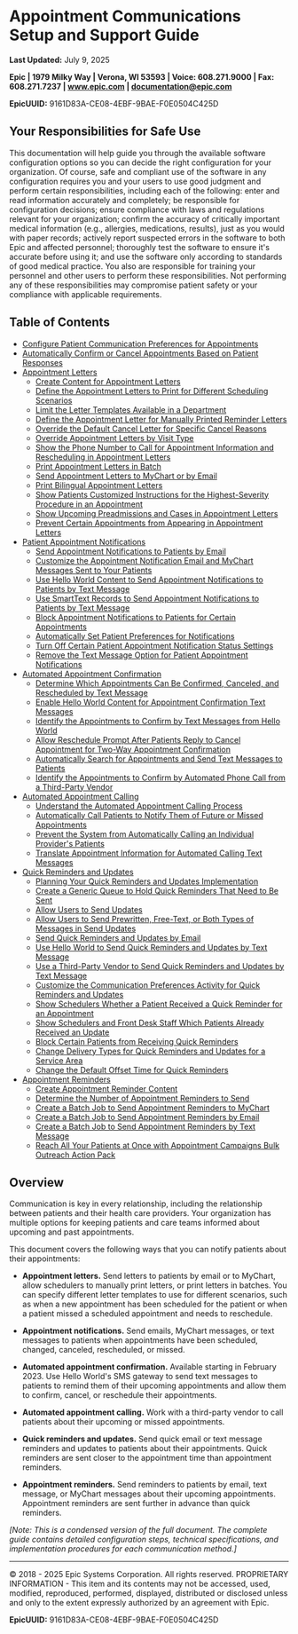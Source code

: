 # Appointment Communications Setup and Support Guide

**Last Updated:** July 9, 2025

**Epic | 1979 Milky Way | Verona, WI 53593 | Voice: 608.271.9000 | Fax: 608.271.7237 | www.epic.com | documentation@epic.com**

**EpicUUID:** 9161D83A-CE08-4EBF-9BAE-F0E0504C425D

## Your Responsibilities for Safe Use

This documentation will help guide you through the available software configuration options so you can decide the right configuration for your organization. Of course, safe and compliant use of the software in any configuration requires you and your users to use good judgment and perform certain responsibilities, including each of the following: enter and read information accurately and completely; be responsible for configuration decisions; ensure compliance with laws and regulations relevant for your organization; confirm the accuracy of critically important medical information (e.g., allergies, medications, results), just as you would with paper records; actively report suspected errors in the software to both Epic and affected personnel; thoroughly test the software to ensure it's accurate before using it; and use the software only according to standards of good medical practice. You also are responsible for training your personnel and other users to perform these responsibilities. Not performing any of these responsibilities may compromise patient safety or your compliance with applicable requirements.

## Table of Contents

- [Configure Patient Communication Preferences for Appointments](#configure-patient-communication-preferences-for-appointments)
- [Automatically Confirm or Cancel Appointments Based on Patient Responses](#automatically-confirm-or-cancel-appointments-based-on-patient-responses)
- [Appointment Letters](#appointment-letters)
  - [Create Content for Appointment Letters](#create-content-for-appointment-letters)
  - [Define the Appointment Letters to Print for Different Scheduling Scenarios](#define-the-appointment-letters-to-print-for-different-scheduling-scenarios)
  - [Limit the Letter Templates Available in a Department](#limit-the-letter-templates-available-in-a-department)
  - [Define the Appointment Letter for Manually Printed Reminder Letters](#define-the-appointment-letter-for-manually-printed-reminder-letters)
  - [Override the Default Cancel Letter for Specific Cancel Reasons](#override-the-default-cancel-letter-for-specific-cancel-reasons)
  - [Override Appointment Letters by Visit Type](#override-appointment-letters-by-visit-type)
  - [Show the Phone Number to Call for Appointment Information and Rescheduling in Appointment Letters](#show-the-phone-number-to-call-for-appointment-information-and-rescheduling-in-appointment-letters)
  - [Print Appointment Letters in Batch](#print-appointment-letters-in-batch)
  - [Send Appointment Letters to MyChart or by Email](#send-appointment-letters-to-mychart-or-by-email)
  - [Print Bilingual Appointment Letters](#print-bilingual-appointment-letters)
  - [Show Patients Customized Instructions for the Highest-Severity Procedure in an Appointment](#show-patients-customized-instructions-for-the-highest-severity-procedure-in-an-appointment)
  - [Show Upcoming Preadmissions and Cases in Appointment Letters](#show-upcoming-preadmissions-and-cases-in-appointment-letters)
  - [Prevent Certain Appointments from Appearing in Appointment Letters](#prevent-certain-appointments-from-appearing-in-appointment-letters)
- [Patient Appointment Notifications](#patient-appointment-notifications)
  - [Send Appointment Notifications to Patients by Email](#send-appointment-notifications-to-patients-by-email)
  - [Customize the Appointment Notification Email and MyChart Messages Sent to Your Patients](#customize-the-appointment-notification-email-and-mychart-messages-sent-to-your-patients)
  - [Use Hello World Content to Send Appointment Notifications to Patients by Text Message](#use-hello-world-content-to-send-appointment-notifications-to-patients-by-text-message)
  - [Use SmartText Records to Send Appointment Notifications to Patients by Text Message](#use-smarttext-records-to-send-appointment-notifications-to-patients-by-text-message)
  - [Block Appointment Notifications to Patients for Certain Appointments](#block-appointment-notifications-to-patients-for-certain-appointments)
  - [Automatically Set Patient Preferences for Notifications](#automatically-set-patient-preferences-for-notifications)
  - [Turn Off Certain Patient Appointment Notification Status Settings](#turn-off-certain-patient-appointment-notification-status-settings)
  - [Remove the Text Message Option for Patient Appointment Notifications](#remove-the-text-message-option-for-patient-appointment-notifications)
- [Automated Appointment Confirmation](#automated-appointment-confirmation)
  - [Determine Which Appointments Can Be Confirmed, Canceled, and Rescheduled by Text Message](#determine-which-appointments-can-be-confirmed-canceled-and-rescheduled-by-text-message)
  - [Enable Hello World Content for Appointment Confirmation Text Messages](#enable-hello-world-content-for-appointment-confirmation-text-messages)
  - [Identify the Appointments to Confirm by Text Messages from Hello World](#identify-the-appointments-to-confirm-by-text-messages-from-hello-world)
  - [Allow Reschedule Prompt After Patients Reply to Cancel Appointment for Two-Way Appointment Confirmation](#allow-reschedule-prompt-after-patients-reply-to-cancel-appointment-for-two-way-appointment-confirmation)
  - [Automatically Search for Appointments and Send Text Messages to Patients](#automatically-search-for-appointments-and-send-text-messages-to-patients)
  - [Identify the Appointments to Confirm by Automated Phone Call from a Third-Party Vendor](#identify-the-appointments-to-confirm-by-automated-phone-call-from-a-third-party-vendor)
- [Automated Appointment Calling](#automated-appointment-calling)
  - [Understand the Automated Appointment Calling Process](#understand-the-automated-appointment-calling-process)
  - [Automatically Call Patients to Notify Them of Future or Missed Appointments](#automatically-call-patients-to-notify-them-of-future-or-missed-appointments)
  - [Prevent the System from Automatically Calling an Individual Provider's Patients](#prevent-the-system-from-automatically-calling-an-individual-providers-patients)
  - [Translate Appointment Information for Automated Calling Text Messages](#translate-appointment-information-for-automated-calling-text-messages)
- [Quick Reminders and Updates](#quick-reminders-and-updates)
  - [Planning Your Quick Reminders and Updates Implementation](#planning-your-quick-reminders-and-updates-implementation)
  - [Create a Generic Queue to Hold Quick Reminders That Need to Be Sent](#create-a-generic-queue-to-hold-quick-reminders-that-need-to-be-sent)
  - [Allow Users to Send Updates](#allow-users-to-send-updates)
  - [Allow Users to Send Prewritten, Free-Text, or Both Types of Messages in Send Updates](#allow-users-to-send-prewritten-free-text-or-both-types-of-messages-in-send-updates)
  - [Send Quick Reminders and Updates by Email](#send-quick-reminders-and-updates-by-email)
  - [Use Hello World to Send Quick Reminders and Updates by Text Message](#use-hello-world-to-send-quick-reminders-and-updates-by-text-message)
  - [Use a Third-Party Vendor to Send Quick Reminders and Updates by Text Message](#use-a-third-party-vendor-to-send-quick-reminders-and-updates-by-text-message)
  - [Customize the Communication Preferences Activity for Quick Reminders and Updates](#customize-the-communication-preferences-activity-for-quick-reminders-and-updates)
  - [Show Schedulers Whether a Patient Received a Quick Reminder for an Appointment](#show-schedulers-whether-a-patient-received-a-quick-reminder-for-an-appointment)
  - [Show Schedulers and Front Desk Staff Which Patients Already Received an Update](#show-schedulers-and-front-desk-staff-which-patients-already-received-an-update)
  - [Block Certain Patients from Receiving Quick Reminders](#block-certain-patients-from-receiving-quick-reminders)
  - [Change Delivery Types for Quick Reminders and Updates for a Service Area](#change-delivery-types-for-quick-reminders-and-updates-for-a-service-area)
  - [Change the Default Offset Time for Quick Reminders](#change-the-default-offset-time-for-quick-reminders)
- [Appointment Reminders](#appointment-reminders)
  - [Create Appointment Reminder Content](#create-appointment-reminder-content)
  - [Determine the Number of Appointment Reminders to Send](#determine-the-number-of-appointment-reminders-to-send)
  - [Create a Batch Job to Send Appointment Reminders to MyChart](#create-a-batch-job-to-send-appointment-reminders-to-mychart)
  - [Create a Batch Job to Send Appointment Reminders by Email](#create-a-batch-job-to-send-appointment-reminders-by-email)
  - [Create a Batch Job to Send Appointment Reminders by Text Message](#create-a-batch-job-to-send-appointment-reminders-by-text-message)
  - [Reach All Your Patients at Once with Appointment Campaigns Bulk Outreach Action Pack](#reach-all-your-patients-at-once-with-appointment-campaigns-bulk-outreach-action-pack)

## Overview

Communication is key in every relationship, including the relationship between patients and their health care providers. Your organization has multiple options for keeping patients and care teams informed about upcoming and past appointments.

This document covers the following ways that you can notify patients about their appointments:

- **Appointment letters.** Send letters to patients by email or to MyChart, allow schedulers to manually print letters, or print letters in batches. You can specify different letter templates to use for different scenarios, such as when a new appointment has been scheduled for the patient or when a patient missed a scheduled appointment and needs to reschedule.

- **Appointment notifications.** Send emails, MyChart messages, or text messages to patients when appointments have been scheduled, changed, canceled, rescheduled, or missed.

- **Automated appointment confirmation.** Available starting in February 2023. Use Hello World's SMS gateway to send text messages to patients to remind them of their upcoming appointments and allow them to confirm, cancel, or reschedule their appointments.

- **Automated appointment calling.** Work with a third-party vendor to call patients about their upcoming or missed appointments.

- **Quick reminders and updates.** Send quick email or text message reminders and updates to patients about their appointments. Quick reminders are sent closer to the appointment time than appointment reminders.

- **Appointment reminders.** Send reminders to patients by email, text message, or MyChart messages about their upcoming appointments. Appointment reminders are sent further in advance than quick reminders.

*[Note: This is a condensed version of the full document. The complete guide contains detailed configuration steps, technical specifications, and implementation procedures for each communication method.]*

---

© 2018 - 2025 Epic Systems Corporation. All rights reserved. PROPRIETARY INFORMATION - This item and its contents may not be accessed, used, modified, reproduced, performed, displayed, distributed or disclosed unless and only to the extent expressly authorized by an agreement with Epic.

**EpicUUID:** 9161D83A-CE08-4EBF-9BAE-F0E0504C425D
